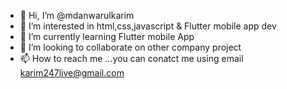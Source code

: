 - 👋 Hi, I’m @mdanwarulkarim
- 👀 I’m interested in html,css,javascript & Flutter mobile app dev 
- 🌱 I’m currently learning Flutter mobile App
- 💞️ I’m looking to collaborate on other company project
- 📫 How to reach me ...you can conatct me using email karim247live@gmail.com

<!---
mdanwarulkarim/mdanwarulkarim is a ✨ special ✨ repository because its `README.md` (this file) appears on your GitHub profile.
You can click the Preview link to take a look at your changes.
--->

